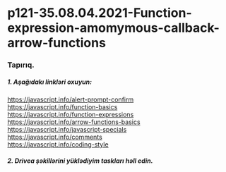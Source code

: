 # p121-35.08.04.2021-Function-expression-amomymous-callback-arrow-functions



### Tapırıq.  



##### 1. Aşağıdakı linkləri oxuyun: 
https://javascript.info/alert-prompt-confirm<br /> 
https://javascript.info/function-basics<br /> 
https://javascript.info/function-expressions<br /> 
https://javascript.info/arrow-functions-basics<br /> 
https://javascript.info/javascript-specials<br /> 
https://javascript.info/comments<br /> 
https://javascript.info/coding-style<br />   




##### 2. Drivea şəkillərini yüklədiyim taskları həll edin.
